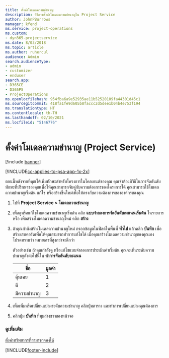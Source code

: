 ```yaml
---
title: ตั้งค่าโมเดลความชำนาญ
description: วิธีการตั้งค่าโมเดลความชำนาญใน Project Service
author: JohnPBurrows
manager: kfend
ms.service: project-operations
ms.custom:
- dyn365-projectservice
ms.date: 8/03/2018
ms.topic: article
ms.author: ruhercul
audience: Admin
search.audienceType:
- admin
- customizer
- enduser
search.app:
- D365CE
- D365PS
- ProjectOperations
ms.openlocfilehash: 954fba6a9e52935ae11b52520109fa44301d45c1
ms.sourcegitcommit: 418fa1fe9d605b8faccc2d5dee1b04b4e753f194
ms.translationtype: HT
ms.contentlocale: th-TH
ms.lasthandoff: 02/10/2021
ms.locfileid: "5146776"
---
```

# <a name="set-up-proficiency-models-project-service"></a>ตั้งค่าโมเดลความชำนาญ (Project Service)

[!include [banner](../includes/psa-now-project-operations.md)]

[!INCLUDE[cc-applies-to-psa-app-1x-2x](../includes/cc-applies-to-psa-app-1x-2x.md)]

ตอนนี้หลังจากที่คุณได้เพิ่มทักษะสำหรับโครงการในไคลเอนต์ของคุณ คุณจำต้องมีวิธีในการจัดอันดับทักษะที่ปรึกษาของคุณเพื่อให้คุณสามารถจับคู่กับความต้องการของโครงการได้ คุณสามารถใช้โมเดลความชำนาญเริ่มต้น แก้ไข หรือสร้างขึ้นใหม่เพื่อให้ตรงกับความต้องการขององค์กรของคุณ  
  
1.  ไปที่ **Project Service > โมเดลความชำนาญ**  
  
2.  เพื่อดูหรือแก้ไขโมเดลความชำนาญเริ่มต้น คลิก **แบบจำลองการจัดอันดับคะแนนเริ่มต้น** ในรายการ หรือ เพื่อสร้างโมเดลความชำนาญใหม่ คลิก **สร้าง**  
  
3.  ถ้าคุณกำลังสร้างโมเดลความชำนาญใหม่ กรอกข้อมูลในฟิลด์ในพื้นที่ **ทั่วไป** แล้วคลิก **บันทึก** เพื่อสร้างเรกคอร์ดเพื่อให้คุณสามารถทำการแก้ไขได้ เมื่อคุณสร้างโมเดลความชำนาญของคุณเอง โปรดทราบว่า หมายเลขที่สูงกว่าจะดีกว่า  
  
     ตัวอย่างเช่น ถ้าคุณกำลังดู หรือแก้ไขแบบจำลองการประเมินค่าเริ่มต้น คุณจะเห็นระดับความชำนาญดังต่อไปนี้ใน **ค่าการจัดอันดับคะแนน**  
  
    |ชื่อ|มูลค่า|  
    |----------|-----------|  
    |คุ้นเคย|1|  
    |ดี|2|  
    |มีความชำนาญ|3|  
  
4.  เพื่อเพิ่มหรือเปลี่ยนแปลงระดับความชำนาญ คลิกปุ่มตาราง และทำการเปลี่ยนแปลงคุณต้องการ  
  
5.  คลิกปุ่ม **บันทึก** ที่มุมล่างขวาของหน้าจอ  
  
### <a name="see-also"></a>ดูเพิ่มเติม  
 [ตั้งค่าทรัพยากรที่สามารถจองได้](../psa/set-up-resources.md)


[!INCLUDE[footer-include](../includes/footer-banner.md)]
